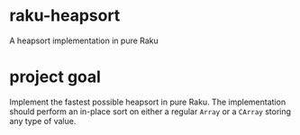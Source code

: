 # raku-heapsort
A heapsort implementation in pure Raku

# project goal
Implement the fastest possible heapsort in pure Raku. The implementation should perform an in-place sort on either a regular `Array` or a `CArray` storing any type of value.
